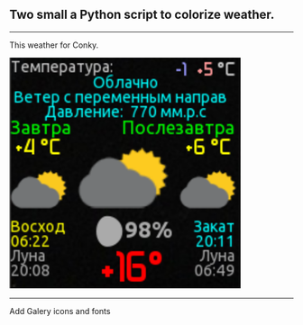 ## **Two small a Python script to colorize weather.**

<hr>

This weather for Conky.

![Conky](https://github.com/delvin-fil/weather/blob/master/screen.png)
<hr>
Add Galery icons and fonts
